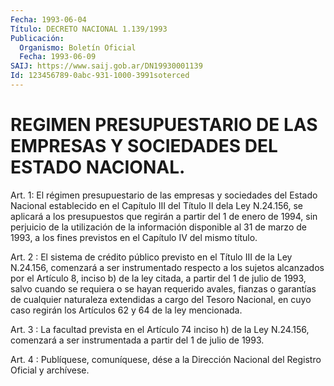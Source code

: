 ```yaml
---
Fecha: 1993-06-04
Título: DECRETO NACIONAL 1.139/1993
Publicación:
  Organismo: Boletín Oficial
  Fecha: 1993-06-09
SAIJ: https://www.saij.gob.ar/DN19930001139
Id: 123456789-0abc-931-1000-3991soterced
---
```

# REGIMEN PRESUPUESTARIO DE LAS EMPRESAS Y SOCIEDADES DEL ESTADO NACIONAL.

<a id="1"></a>
Art. 1: El régimen presupuestario de las empresas y sociedades del Estado  Nacional  establecido  en el Capítulo III del Título II dela Ley N.24.156, se aplicará a los  presupuestos  que  regirán  a partir  del  1 de enero de 1994, sin perjuicio de la utilización de la información  disponible  al  31  de  marzo  de 1993, a los fines previstos en el Capítulo IV del mismo título.

<a id="2"></a>
Art.  2  : El sistema de crédito público previsto en el Título III de la Ley N.24.156,  comenzará  a  ser instrumentado respecto a los  sujetos alcanzados por el Artículo 8,  inciso  b)  de  la  ley citada,  a  partir del 1 de julio de 1993, salvo cuando se requiera o se hayan requerido  avales,  fianzas  o  garantías  de  cualquier naturaleza  extendidas  a  cargo del Tesoro Nacional, en cuyo  caso regirán los Artículos 62 y 64 de la ley mencionada.

<a id="3"></a>
Art. 3 : La facultad prevista en el Artículo 74 inciso h) de la Ley  N.24.156,  comenzará  a  ser  instrumentada  a partir del 1 de julio de 1993.

<a id="4"></a>
Art. 4 : Publíquese, comuníquese, dése a la Dirección Nacional del Registro Oficial y archívese.
